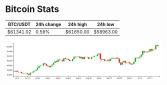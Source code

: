 # Bitcoin Stats

BTC/USDT|24h change|24h high|24h low|
|---|---|---|---|
|$61341.02|0.59%|$61650.00|$58963.00|

<img src="./chart.svg">

